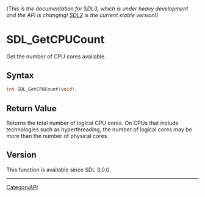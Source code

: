 ###### (This is the documentation for SDL3, which is under heavy development and the API is changing! [SDL2](https://wiki.libsdl.org/SDL2/) is the current stable version!)
# SDL_GetCPUCount

Get the number of CPU cores available.

## Syntax

```c
int SDL_GetCPUCount(void);

```

## Return Value

Returns the total number of logical CPU cores. On CPUs that include
technologies such as hyperthreading, the number of logical cores may be
more than the number of physical cores.

## Version

This function is available since SDL 3.0.0.

----
[CategoryAPI](CategoryAPI)

